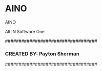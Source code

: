 # AINO
AINO

All
IN      Software
One

##################################
### CREATED BY: Payton Sherman ###
##################################

